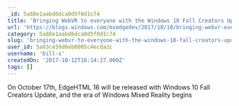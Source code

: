 ```yaml
---
_id: 5a88e1aabd6dca0d5f0d1c74
title: 'Bringing WebVR to everyone with the Windows 10 Fall Creators Update'
url: 'https://blogs.windows.com/msedgedev/2017/10/10/bringing-webvr-everyone-windows-10-fall-creators-update/#aW6Vs5kRugL7FE3T.97'
category: 5a88e1aabd6dca0d5f0d1c74
slug: 'bringing-webvr-to-everyone-with-the-windows-10-fall-creators-update'
user_id: 5a83ce59d6eb0005c4ecda2c
username: 'bill-s'
createdOn: '2017-10-12T16:14:27.000Z'
tags: []
---
```


On October 17th, EdgeHTML 16 will be released with Windows 10 Fall Creators Update, and the era of Windows Mixed Reality begins
